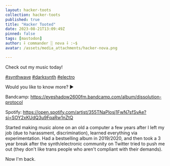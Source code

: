 ```yaml
---
layout: hacker-toots
collection: hacker-toots
published: true
title: "Hacker Tooted"
date: 2023-08-21T13:09:49Z
pinned: false
tags: [mastodon]
author: ⸸ commander ░ nova ⸸ :~$
avatar: /assets/media_attachments/hacker-nova.png

---
```


<p>Check out my music today! </p><p><a href="https://hackers.town/tags/synthwave" class="mention hashtag" rel="tag">#<span>synthwave</span></a> <a href="https://hackers.town/tags/darksynth" class="mention hashtag" rel="tag">#<span>darksynth</span></a> <a href="https://hackers.town/tags/electro" class="mention hashtag" rel="tag">#<span>electro</span></a> </p><p>Would you like to know more? ▶️​</p><p>Bandcamp: <a href="https://eyeshadow2600fm.bandcamp.com/album/dissolution-protocol" target="_blank" rel="nofollow noopener noreferrer" translate="no"><span class="invisible">https://</span><span class="ellipsis">eyeshadow2600fm.bandcamp.com/a</span><span class="invisible">lbum/dissolution-protocol</span></a></p><p>Spotify: <a href="https://open.spotify.com/artist/355TNaPlosj1FwN7sfSvAe?si=SOY2xKUdQ3u9FqaRw1nZtQ" target="_blank" rel="nofollow noopener noreferrer" translate="no"><span class="invisible">https://</span><span class="ellipsis">open.spotify.com/artist/355TNa</span><span class="invisible">Plosj1FwN7sfSvAe?si=SOY2xKUdQ3u9FqaRw1nZtQ</span></a></p><p>Started making music alone on an old a computer a few years after I left my job (due to harassment, discrimination), learned everything via experimentation. Had a bestselling album in 2019/2020, and then took a 3 year break after the synth/electronic community on Twitter tried to push me out (they don&#39;t like trans people who aren&#39;t compliant with their demands).</p><p>Now I&#39;m back.</p>


